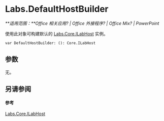 
# <a name="labs.defaulthostbuilder"></a>Labs.DefaultHostBuilder

 _**适用范围：**Office 相关应用? | Office 外接程序? | Office Mix? | PowerPoint_

使用此对象可构建默认的 [Labs.Core.ILabHost](../../reference/office-mix/labs.core.ilabhost.md) 实例。

```
var DefaultHostBuilder: (): Core.ILabHost
```


## <a name="parameters"></a>参数

无。


## <a name="see-also"></a>另请参阅


#### <a name="reference"></a>参考


[Labs.Core.ILabHost](../../reference/office-mix/labs.core.ilabhost.md)
